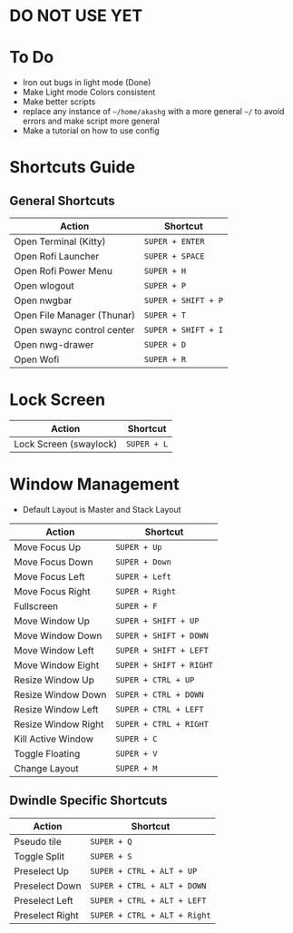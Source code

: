 # DO NOT USE YET

# To Do
- Iron out bugs in light mode (Done)
- Make Light mode Colors consistent
- Make better scripts
- replace any instance of `~/home/akashg` with a more general `~/` to avoid errors and make script more general
- Make a tutorial on how to use config

# Shortcuts Guide

## General Shortcuts
| Action                     | Shortcut            |
|----------------------------|---------------------|
| Open Terminal (Kitty)      | `SUPER + ENTER`     |
| Open Rofi Launcher         | `SUPER + SPACE`     |
| Open Rofi Power Menu       | `SUPER + H`         |
| Open wlogout               | `SUPER + P`         |
| Open nwgbar                | `SUPER + SHIFT + P` |
| Open File Manager (Thunar) | `SUPER + T`         |
| Open swaync control center | `SUPER + SHIFT + I` |
| Open nwg-drawer            | `SUPER + D`         |
| Open Wofi                  | `SUPER + R`         |

# Lock Screen
| Action                     | Shortcut            |
|----------------------------|---------------------|
| Lock Screen (swaylock)     | `SUPER + L`         |

# Window Management
- Default Layout is Master and Stack Layout

| Action              | Shortcut                |
|---------------------|-------------------------|
| Move Focus Up       | `SUPER + Up`            |
| Move Focus Down     | `SUPER + Down`          |
| Move Focus Left     | `SUPER + Left`          |
| Move Focus Right    | `SUPER + Right`         |
| Fullscreen          | `SUPER + F`             |
| Move Window Up      | `SUPER + SHIFT + UP`    |
| Move Window Down    | `SUPER + SHIFT + DOWN`  |
| Move Window Left    | `SUPER + SHIFT + LEFT`  |
| Move Window Eight   | `SUPER + SHIFT + RIGHT` |
| Resize Window Up    | `SUPER + CTRL + UP`     |
| Resize Window Down  | `SUPER + CTRL + DOWN`   |
| Resize Window Left  | `SUPER + CTRL + LEFT`   |
| Resize Window Right | `SUPER + CTRL + RIGHT`  |
| Kill Active Window  | `SUPER + C`             |
| Toggle Floating     | `SUPER + V`             |
| Change Layout       | `SUPER + M`             |

## Dwindle Specific Shortcuts
| Action          | Shortcut                     |
|-----------------|------------------------------|
| Pseudo tile     | `SUPER + Q`                  |
| Toggle Split    | `SUPER + S`                  |
| Preselect Up    | `SUPER + CTRL + ALT + UP`    |
| Preselect Down  | `SUPER + CTRL + ALT + DOWN`  |
| Preselect Left  | `SUPER + CTRL + ALT + LEFT`  |
| Preselect Right | `SUPER + CTRL + ALT + Right` |


